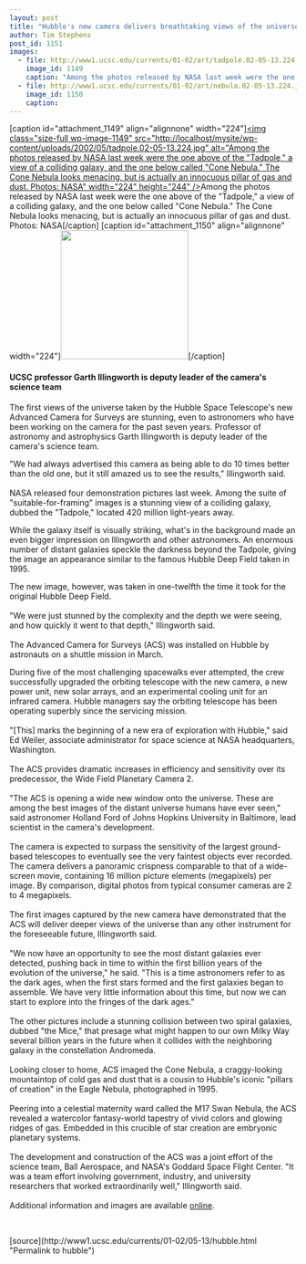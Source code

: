 ```yaml
---
layout: post
title: "Hubble's new camera delivers breathtaking views of the universe"
author: Tim Stephens
post_id: 1151
images:
  - file: http://www1.ucsc.edu/currents/01-02/art/tadpole.02-05-13.224.jpg
    image_id: 1149
    caption: "Among the photos released by NASA last week were the one above of the 'Tadpole,' a view of a colliding galaxy, and the one below called 'Cone Nebula.' The Cone Nebula looks menacing, but is actually an innocuous pillar of gas and dust. Photos: NASA"
  - file: http://www1.ucsc.edu/currents/01-02/art/nebula.02-05-13.224.jpg
    image_id: 1150
    caption: 
---
```


[caption id="attachment_1149" align="alignnone" width="224"]<a href="http://localhost/mysite/wp-content/uploads/2002/05/tadpole.02-05-13.224.jpg"><img class="size-full wp-image-1149" src="http://localhost/mysite/wp-content/uploads/2002/05/tadpole.02-05-13.224.jpg" alt="Among the photos released by NASA last week were the one above of the "Tadpole," a view of a colliding galaxy, and the one below called "Cone Nebula." The Cone Nebula looks menacing, but is actually an innocuous pillar of gas and dust. Photos: NASA" width="224" height="244" /></a>Among the photos released by NASA last week were the one above of the "Tadpole," a view of a colliding galaxy, and the one below called "Cone Nebula." The Cone Nebula looks menacing, but is actually an innocuous pillar of gas and dust. Photos: NASA[/caption]
[caption id="attachment_1150" align="alignnone" width="224"]<a href="http://localhost/mysite/wp-content/uploads/2002/05/nebula.02-05-13.224.jpg"><img class="size-full wp-image-1150" src="http://localhost/mysite/wp-content/uploads/2002/05/nebula.02-05-13.224.jpg" alt="" width="224" height="226" /></a>[/caption]
<h4>
  <b>UCSC professor Garth Illingworth is deputy leader of the camera's science team</b>
</h4>
<p>
  The first views of the universe taken by the Hubble Space Telescope's new Advanced Camera for Surveys are stunning, even to astronomers who have been working on the camera for the past seven years. Professor of astronomy and astrophysics Garth Illingworth is deputy leader of the camera's science team.
</p>"We had always advertised this camera as being able to do 10 times better than the old one, but it still amazed us to see the results," Illingworth said.<br>
<br>
NASA released four demonstration pictures last week. Among the suite of "suitable-for-framing" images is a stunning view of a colliding galaxy, dubbed the "Tadpole," located 420 million light-years away.
<p>
  While the galaxy itself is visually striking, what's in the background made an even bigger impression on Illingworth and other astronomers. An enormous number of distant galaxies speckle the darkness beyond the Tadpole, giving the image an appearance similar to the famous Hubble Deep Field taken in 1995.
</p>
<p>
  The new image, however, was taken in one-twelfth the time it took for the original Hubble Deep Field.<br>
  <br>
  "We were just stunned by the complexity and the depth we were seeing, and how quickly it went to that depth," Illingworth said.<br>
  <br>
  The Advanced Camera for Surveys (ACS) was installed on Hubble by astronauts on a shuttle mission in March.
</p>
<p>
  During five of the most challenging spacewalks ever attempted, the crew successfully upgraded the orbiting telescope with the new camera, a new power unit, new solar arrays, and an experimental cooling unit for an infrared camera. Hubble managers say the orbiting telescope has been operating superbly since the servicing mission.<br>
  <br>
  "[This] marks the beginning of a new era of exploration with Hubble," said Ed Weiler, associate administrator for space science at NASA headquarters, Washington.<br>
  <br>
  The ACS provides dramatic increases in efficiency and sensitivity over its predecessor, the Wide Field Planetary Camera 2.<br>
  <br>
  "The ACS is opening a wide new window onto the universe. These are among the best images of the distant universe humans have ever seen," said astronomer Holland Ford of Johns Hopkins University in Baltimore, lead scientist in the camera's development.<br>
  <br>
  The camera is expected to surpass the sensitivity of the largest ground-based telescopes to eventually see the very faintest objects ever recorded. The camera delivers a panoramic crispness comparable to that of a wide-screen movie, containing 16 million picture elements (megapixels) per image. By comparison, digital photos from typical consumer cameras are 2 to 4 megapixels.<br>
  <br>
  The first images captured by the new camera have demonstrated that the ACS will deliver deeper views of the universe than any other instrument for the foreseeable future, Illingworth said.<br>
  <br>
  "We now have an opportunity to see the most distant galaxies ever detected, pushing back in time to within the first billion years of the evolution of the universe," he said. "This is a time astronomers refer to as the dark ages, when the first stars formed and the first galaxies began to assemble. We have very little information about this time, but now we can start to explore into the fringes of the dark ages."<br>
  <br>
  The other pictures include a stunning collision between two spiral galaxies, dubbed "the Mice," that presage what might happen to our own Milky Way several billion years in the future when it collides with the neighboring galaxy in the constellation Andromeda.<br>
  <br>
  Looking closer to home, ACS imaged the Cone Nebula, a craggy-looking mountaintop of cold gas and dust that is a cousin to Hubble's iconic "pillars of creation" in the Eagle Nebula, photographed in 1995.<br>
  <br>
  Peering into a celestial maternity ward called the M17 Swan Nebula, the ACS revealed a watercolor fantasy-world tapestry of vivid colors and glowing ridges of gas. Embedded in this crucible of star creation are embryonic planetary systems.<br>
  <br>
  The development and construction of the ACS was a joint effort of the science team, Ball Aerospace, and NASA's Goddard Space Flight Center. "It was a team effort involving government, industry, and university researchers that worked extraordinarily well," Illingworth said.<br>
  <br>
  Additional information and images are available <a href="http://sites.stsci.edu/pubinfo/pr/2002/11/index.html">online</a>.
</p>
<p>
  <br>

</p>
<p>

</p>
[source](http://www1.ucsc.edu/currents/01-02/05-13/hubble.html "Permalink to hubble")
